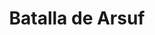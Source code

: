 ﻿---
title: "Batalla de Arsuf"
permalink: periodes_227.html
layout: periode
dataInici: 1191-09-07
sidebar: periodes
pares:
  - id: 224
    title: "Tercera Cruzada"
    dataInici: "(1189)"
    dataFi: "(1191)"

fills:
jocsPrincipals:
  - title: "Arsuf: Lionheart vs. Saladin"
    bggId: 130671

  - title: "Lion's Heart, Saracen's Steel: The Battle of Arsuf, September 7, 1191"
    bggId: 268624
    dataInici: 
    dataFi: 

jocsEscenaris:
jocsEpoca:
  - title: "Ancient Battles Deluxe"
    bggId: 36596
    escenari: "Arsouf"

  - title: "Infidel"
    bggId: 62225
    escenari: "Arsuf"

  - title: "The Crusades"
    bggId: 36698
    escenari: "Arsouf"
    dataInici: 
    dataFi: 

  - title: "Le Lion et l'Epée"
    bggId: 72298
    escenari: "Arsuf"
    dataInici: 
    dataFi: 

jocsEpocaEscenaris:
---
